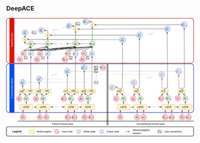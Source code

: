 ### DeepACE

![image](https://github.com/DennisFrauen/DeepACE/blob/main/Doc/DeepACE_architecture.png)
